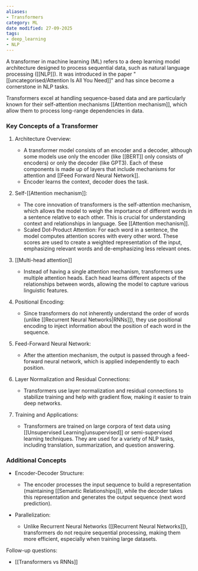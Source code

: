 ```yaml
---
aliases:
- Transformers
category: ML
date modified: 27-09-2025
tags:
- deep_learning
- NLP
---
```

A transformer in machine learning (ML) refers to a deep learning model architecture designed to process sequential data, such as natural language processing ([[NLP]]). It was introduced in the paper "[[uncategorised/Attention Is All You Need]]" and has since become a cornerstone in NLP tasks.

Transformers excel at handling sequence-based data and are particularly known for their self-attention mechanisms [[Attention mechanism]], which allow them to process long-range dependencies in data.

### Key Concepts of a Transformer

1. Architecture Overview:
    - A transformer model consists of an encoder and a decoder, although some models use only the encoder (like [[BERT]] only consists of encoders) or only the decoder (like GPT3). Each of these components is made up of layers that include mechanisms for attention and [[Feed Forward Neural Network]].
    - Encoder learns the context, decoder does the task.

2. Self-[[Attention mechanism]]:
    - The core innovation of transformers is the self-attention mechanism, which allows the model to weigh the importance of different words in a sentence relative to each other. This is crucial for understanding context and relationships in language. See [[Attention mechanism]].
    - Scaled Dot-Product Attention: For each word in a sentence, the model computes attention scores with every other word. These scores are used to create a weighted representation of the input, emphasizing relevant words and de-emphasizing less relevant ones.

3. [[Multi-head attention]]
    - Instead of having a single attention mechanism, transformers use multiple attention heads. Each head learns different aspects of the relationships between words, allowing the model to capture various linguistic features.

4. Positional Encoding:
    - Since transformers do not inherently understand the order of words (unlike [[Recurrent Neural Networks|RNNs]]), they use positional encoding to inject information about the position of each word in the sequence.

5. Feed-Forward Neural Network:
    - After the attention mechanism, the output is passed through a feed-forward neural network, which is applied independently to each position.
      
6. Layer Normalization and Residual Connections:
    - Transformers use layer normalization and residual connections to stabilize training and help with gradient flow, making it easier to train deep networks.

7. Training and Applications:
    - Transformers are trained on large corpora of text data using [[Unsupervised Learning|unsupervised]] or semi-supervised learning techniques. They are used for a variety of NLP tasks, including translation, summarization, and question answering.

### Additional Concepts

- Encoder-Decoder Structure:
    - The encoder processes the input sequence to build a representation (maintaining [[Semantic Relationships]]), while the decoder takes this representation and generates the output sequence (next word prediction).

- Parallelization:
    - Unlike Recurrent Neural Networks ([[Recurrent Neural Networks]]), transformers do not require sequential processing, making them more efficient, especially when training large datasets.

Follow-up questions:
- [[Transformers vs RNNs]]
